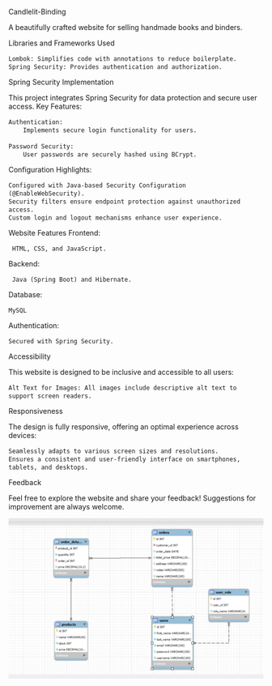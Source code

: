 Candlelit-Binding

A beautifully crafted website for selling handmade books and binders.

Libraries and Frameworks Used

    Lombok: Simplifies code with annotations to reduce boilerplate.
    Spring Security: Provides authentication and authorization.

Spring Security Implementation

This project integrates Spring Security for data protection and secure user access.
Key Features:

    Authentication:
        Implements secure login functionality for users.

    Password Security:
        User passwords are securely hashed using BCrypt.

    
Configuration Highlights:

    Configured with Java-based Security Configuration (@EnableWebSecurity).
    Security filters ensure endpoint protection against unauthorized access.
    Custom login and logout mechanisms enhance user experience.

Website Features
Frontend:

     HTML, CSS, and JavaScript.

Backend:

     Java (Spring Boot) and Hibernate.

Database:

    MySQL 

Authentication:

    Secured with Spring Security.

Accessibility

This website is designed to be inclusive and accessible to all users:

    Alt Text for Images: All images include descriptive alt text to support screen readers.
    

Responsiveness

The design is fully responsive, offering an optimal experience across devices:

    Seamlessly adapts to various screen sizes and resolutions.
    Ensures a consistent and user-friendly interface on smartphones, tablets, and desktops.

Feedback

Feel free to explore the website and share your feedback! Suggestions for improvement are always welcome. 

![EER Diagram](src/main/webapp/pub/images/EER_Diagram.png)